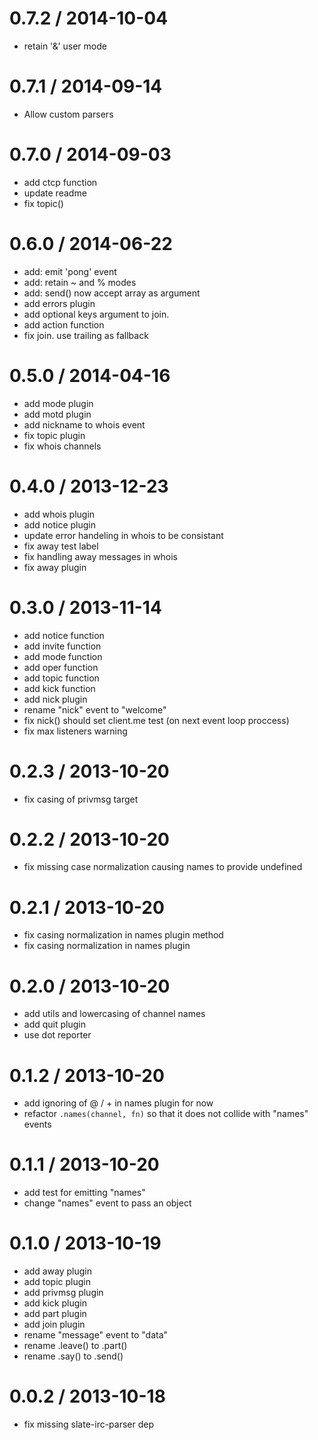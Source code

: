 
0.7.2 / 2014-10-04
==================

  * retain '&' user mode

0.7.1 / 2014-09-14
==================

  * Allow custom parsers

0.7.0 / 2014-09-03
==================

  * add ctcp function
  * update readme
  * fix topic()

0.6.0 / 2014-06-22
==================

 * add: emit 'pong' event
 * add: retain ~ and % modes
 * add: send() now accept array as argument
 * add errors plugin
 * add optional keys argument to join.
 * add action function
 * fix join. use trailing as fallback

0.5.0 / 2014-04-16
==================

 * add mode plugin
 * add motd plugin
 * add nickname to whois event
 * fix topic plugin
 * fix whois channels

0.4.0 / 2013-12-23
==================

 * add whois plugin
 * add notice plugin
 * update error handeling in whois to be consistant
 * fix away test label
 * fix handling away messages in whois
 * fix away plugin

0.3.0 / 2013-11-14
==================

 * add notice function
 * add invite function
 * add mode function
 * add oper function
 * add topic function
 * add kick function
 * add nick plugin
 * rename "nick" event to "welcome"
 * fix nick() should set client.me test (on next event loop proccess)
 * fix max listeners warning

0.2.3 / 2013-10-20
==================

 * fix casing of privmsg target

0.2.2 / 2013-10-20
==================

 * fix missing case normalization causing names to provide undefined

0.2.1 / 2013-10-20
==================

 * fix casing normalization in names plugin method
 * fix casing normalization in names plugin

0.2.0 / 2013-10-20
==================

 * add utils and lowercasing of channel names
 * add quit plugin
 * use dot reporter

0.1.2 / 2013-10-20
==================

 * add ignoring of @ / + in names plugin for now
 * refactor `.names(channel, fn)` so that it does not collide with "names" events

0.1.1 / 2013-10-20
==================

 * add test for emitting "names"
 * change "names" event to pass an object

0.1.0 / 2013-10-19
==================

 * add away plugin
 * add topic plugin
 * add privmsg plugin
 * add kick plugin
 * add part plugin
 * add join plugin
 * rename "message" event to "data"
 * rename .leave() to .part()
 * rename .say() to .send()

0.0.2 / 2013-10-18
==================

 * fix missing slate-irc-parser dep
